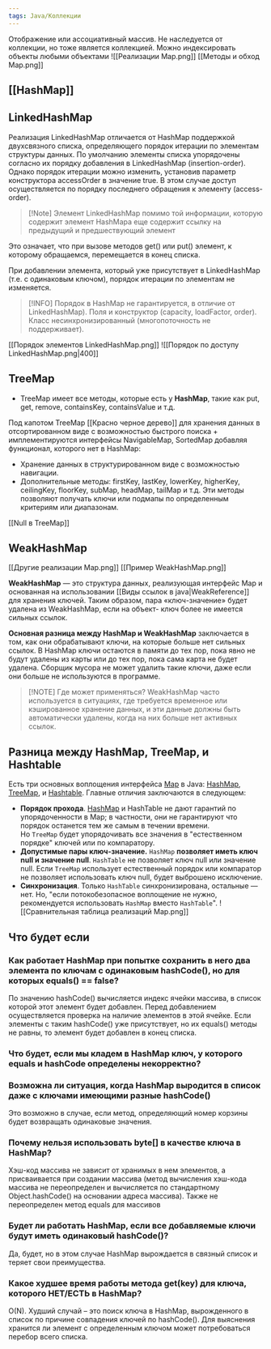```yaml
---
tags: Java/Коллекции
---
```

Отображение или ассоциативный массив. Не наследуется от коллекции, но тоже является коллекцией.
Можно индексировать объекты любыми объектами
![[Реализации Map.png]]
[[Методы и обход Map.png]]
## [[HashMap]]

## LinkedHashMap
Реализация LinkedHashMap отличается от HashMap поддержкой двухсвязного списка, определяющего порядок итерации по элементам структуры данных.
По умолчанию элементы списка упорядочены согласно их порядку добавления в LinkedHashMap (insertion-order). Однако порядок итерации можно изменить, установив параметр конструктора accessOrder в значение true. В этом случае доступ осуществляется по порядку последнего обращения к элементу (access-order).

>[!Note] Элемент LinkedHashMap помимо той информации, которую содержит элемент HashMapa еще содержит ссылку на предыдущий и предшествующий элемент

Это означает, что при вызове методов get() или put() элемент, к которому обращаемся, перемещается в конец списка.

При добавлении элемента, который уже присутствует в LinkedHashMap (т.е. с одинаковым ключом), порядок итерации по элементам не изменяется.

>[!INFO] Порядок в HashMap не гарантируется, в отличие от LinkedHashMap).
>Поля и конструктор (capacity, loadFactor, order).
Класс несинхронизированный (многопоточность не поддерживает).

[[Порядок элементов LinkedHashMap.png]]
![[Порядок по доступу LinkedHashMap.png|400]]

## TreeMap
- TreeMap имеет все методы, которые есть у **HashMap**, такие как put, get, remove, containsKey, containsValue и т.д.

Под капотом TreeMap [[Красно черное дерево]] для хранения данных в отсортированном виде с возможностью быстрого поиска + имплементируются интерфейсы NavigableMap, SortedMap добавляя функционал, которого нет в HashMap:
- Хранение данных в структурированном виде с возможностью навигации.
- Дополнительные методы: firstKey, lastKey, lowerKey, higherKey, ceilingKey, floorKey, subMap, headMap, tailMap и т.д. Эти методы позволяют получать ключи или подмапы по определенным критериям или диапазонам.

[[Null в TreeMap]]

## WeakHashMap
[[Другие реализации Map.png]]
[[Пример WeakHashMap.png]]

**WeakHashMap** — это структура данных, реализующая интерфейс Map и основанная на использовании [[Виды ссылок в java|WeakReference]] для хранения ключей.
Таким образом, пара «ключ-значение» будет удалена из WeakHashMap, если на объект- ключ более не имеется сильных ссылок.

**Основная разница между HashMap и WeakHashMap** заключается в том, как они обрабатывают ключи, на которые больше нет сильных ссылок. В HashMap ключи остаются в памяти до тех пор, пока явно не будут удалены из карты или до тех пор, пока сама карта не будет удалена. Сборщик мусора не может удалить такие ключи, даже если они больше не используются в программе.
>[!NOTE] Где может применяться?
>WeakHashMap часто используется в ситуациях, где требуется временное или кэшированное хранение данных, и эти данные должны быть автоматически удалены, когда на них больше нет активных ссылок.
## Разница между HashMap, TreeMap, и Hashtable

Есть три основных воплощения интерфейса [Map](https://docs.oracle.com/javase/7/docs/api/java/util/Map.html) в Java: [HashMap](https://docs.oracle.com/javase/7/docs/api/java/util/HashMap.html), [TreeMap](https://docs.oracle.com/javase/7/docs/api/java/util/TreeMap.html), и [Hashtable](https://docs.oracle.com/javase/7/docs/api/java/util/Hashtable.html). Главные отличия заключаются в следующем:

- **Порядок прохода**. [HashMap](https://javarush.com/groups/posts/732-kak-rabotaet-hashmap-v-java) и HashTable не дают гарантий по упорядоченности в Map; в частности, они не гарантируют что порядок останется тем же самым в течении времени. Но `TreeMap` будет упорядочивать все значения в "естественном порядке" ключей или по компаратору.
- **Допустимые пары ключ-значение.** `HashMap` **позволяет иметь ключ null и значение null**. `HashTable` не позволяет ключ null или значение null. Если `TreeMap` использует естественный порядок или компаратор не позволяет использовать ключ null, будет выброшено исключение.
- **Синхронизация**. Только `HashTable` синхронизирована, остальные — нет. Но, "если потокобезопасное воплощение не нужно, рекомендуется использовать `HashMap` вместо `HashTable`".
![[Сравнительная таблица реализаций Map.png]]
## Что будет если
### Как работает HashMap при попытке сохранить в него два элемента по ключам с одинаковым hashCode(), но для которых equals() == false?
По значению hashCode() вычисляется индекс ячейки массива, в список которой этот элемент будет добавлен. Перед добавлением осуществляется проверка на наличие элементов в этой ячейке. Если элементы с таким hashCode() уже присутствует, но их
equals() методы не равны, то элемент будет добавлен в конец списка.
### Что будет, если мы кладем в HashMap ключ, у которого equals и hashCode определены некорректно?
### Возможна ли ситуация, когда HashMap выродится в список даже с ключами имеющими разные hashCode()

Это возможно в случае, если метод, определяющий номер корзины будет возвращать одинаковые значения.
### Почему нельзя использовать byte[] в качестве ключа в HashMap?
Хэш-код массива не зависит от хранимых в нем элементов, а присваивается при создании массива (метод вычисления хэш-кода массива не переопределен и вычисляется по стандартному Object.hashCode() на основании адреса массива). Также не переопределен метод equals для массивов
### Будет ли работать HashMap, если все добавляемые ключи будут иметь одинаковый hashCode()?
Да, будет, но в этом случае HashMap вырождается в связный список и теряет свои преимущества.

### Какое худшее время работы метода get(key) для ключа, которого НЕТ/ЕСТЬ в HashMap?

O(N). Худший случай – это поиск ключа в HashMap, вырожденного в список по причине совпадения ключей по hashCode(). Для выяснения хранится ли элемент с определенным ключом может потребоваться перебор всего списка.
